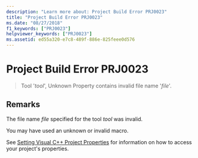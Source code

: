 ```yaml
---
description: "Learn more about: Project Build Error PRJ0023"
title: "Project Build Error PRJ0023"
ms.date: "08/27/2018"
f1_keywords: ["PRJ0023"]
helpviewer_keywords: ["PRJ0023"]
ms.assetid: ed55a320-e7c8-489f-886e-825feee0d576
---
```

# Project Build Error PRJ0023

> Tool '*tool*', Unknown Property contains invalid file name '*file*'.

## Remarks

The file name *file* specified for the tool *tool* was invalid.

You may have used an unknown or invalid macro.

See [Setting Visual C++ Project Properties](../../build/working-with-project-properties.md) for information on how to access your project's properties.
